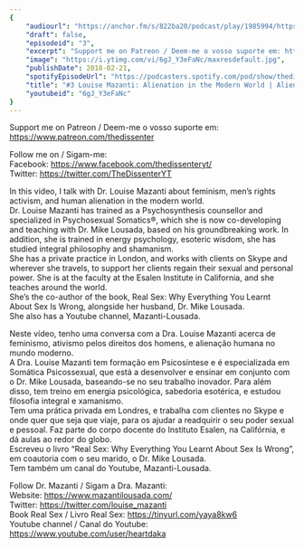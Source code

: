 ```yaml
---
{
	"audiourl": "https://anchor.fm/s/822ba20/podcast/play/1985994/https%3A%2F%2Fd3ctxlq1ktw2nl.cloudfront.net%2Fproduction%2F2018-11-26%2F7571353-44100-2-430b4f6b5a283.mp3",
	"draft": false,
	"episodeid": "3",
	"excerpt": "Support me on Patreon / Deem-me o vosso suporte em: https://www.patreon.com/thedissenter",
	"image": "https://i.ytimg.com/vi/6gJ_Y3eFaNc/maxresdefault.jpg",
	"publishDate": 2018-02-21,
	"spotifyEpisodeUrl": "https://podcasters.spotify.com/pod/show/thedissenter/episodes/3-Louise-Mazanti-Alienation-in-the-Modern-World--Alienao-no-Mundo-Moderno-e2r40a",
	"title": "#3 Louise Mazanti: Alienation in the Modern World | Alienação no Mundo Moderno",
	"youtubeid": "6gJ_Y3eFaNc"
}
---
```

Support me on Patreon / Deem-me o vosso suporte em: https://www.patreon.com/thedissenter

Follow me on / Sigam-me:  
Facebook: https://www.facebook.com/thedissenteryt/  
Twitter: https://twitter.com/TheDissenterYT

In this video, I talk with Dr. Louise Mazanti about feminism, men’s rights activism, and human alienation in the modern world.  
Dr. Louise Mazanti has trained as a Psychosynthesis counsellor and specialized in Psychosexual Somatics®, which she is now co-developing and teaching with Dr. Mike Lousada, based on his groundbreaking work. In addition, she is trained in energy psychology, esoteric wisdom, she has studied integral philosophy and shamanism.  
She has a private practice in London, and works with clients on Skype and wherever she travels, to support her clients regain their sexual and personal power. She is at the faculty at the Esalen Institute in California, and she teaches around the world.  
She’s the co-author of the book, Real Sex: Why Everything You Learnt About Sex Is Wrong, alongside her husband, Dr. Mike Lousada.   
She also has a Youtube channel, Mazanti-Lousada.

Neste vídeo, tenho uma conversa com a Dra. Louise Mazanti acerca de feminismo, ativismo pelos direitos dos homens, e alienação humana no mundo moderno.  
A Dra. Louise Mazanti tem formação em Psicosíntese e é especializada em Somática Psicossexual, que está a desenvolver e ensinar em conjunto com o Dr. Mike Lousada, baseando-se no seu trabalho inovador. Para além disso, tem treino em energia psicológica, sabedoria esotérica, e estudou filosofia integral e xamanismo.  
Tem uma prática privada em Londres, e trabalha com clientes no Skype e onde quer que seja que viaje, para os ajudar a readquirir o seu poder sexual e pessoal. Faz parte do corpo docente do Instituto Esalen, na Califórnia, e dá aulas ao redor do globo.  
Escreveu o livro “Real Sex: Why Everything You Learnt About Sex Is Wrong”, em coautoria com o seu marido, o Dr. Mike Lousada.  
Tem também um canal do Youtube, Mazanti-Lousada.

Follow Dr. Mazanti / Sigam a Dra. Mazanti:   
Website: https://www.mazantilousada.com/  
Twitter: https://twitter.com/louise_mazanti  
Book Real Sex / Livro Real Sex: https://tinyurl.com/yaya8kw6  
Youtube channel / Canal do Youtube: https://www.youtube.com/user/heartdaka
